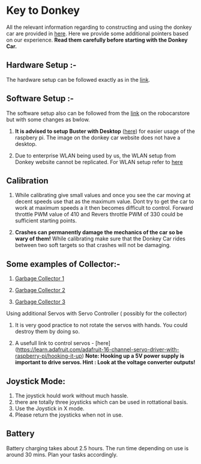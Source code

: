 # Key to Donkey

All the relevant information regarding to constructing and using the donkey car are provided in 
[here](https://docs.robocarstore.com/). Here we provide some additional pointers based on our experience. **Read them carefully before starting with the Donkey Car.**

## Hardware Setup :-

The hardware setup can be followed exactly as in the [link](https://docs.robocarstore.com/guide/build_hardware/).

## Software Setup :-

The software setup also can be followed from the [link](https://docs.robocarstore.com/guide/robot_sbc/setup_raspberry_pi/) 
on the robocarstore but with some changes as bwlow.

1. **It is advised to setup Buster with Desktop** ([here]( https://downloads.raspberrypi.org/raspbian_latest)) 
for easier usage of the raspbery pi. The image on the donkey car website does not have a desktop. 

2. Due to enterprise WLAN being used by us, the WLAN setup from Donkey website cannot be replicated. For WLAN setup refer to 
   [here](WLAN.md)

## Calibration

1. While calibrating give small values and once you see the car moving at decent speeds use that as the maximum value. 
Dont try to get the car to work at maximum speeds a it then becomes difficult to control.
Forward throttle PWM value of 410 and Revers throttle PWM of 330 could be sufficient starting points. 

2. **Crashes can permanently damage the mechanics of the car so be wary of them!**  While calibrating make sure that the Donkey Car 
rides between two soft targets so that crashes will not be damaging.


## Some examples of Collector:-


1. [Garbage Collector 1](https://www.youtube.com/watch?v=BIPPkqXQrrY)

2. [Garbage Collector 2](https://www.youtube.com/watch?v=860LJxp8wfk)

3. [Garbage Collector 3](https://www.hackster.io/poopityscoop/litterbug-autonomous-trash-rover-765498)


Using additional Servos with Servo Controller ( possibly for the collector)

1. It is very good practice to not rotate the servos with hands. You could destroy them by doing so.

2. A usefull link to control servos - [here] (https://learn.adafruit.com/adafruit-16-channel-servo-driver-with-raspberry-pi/hooking-it-up)
 **Note: Hooking up a 5V power supply is important to drive servos. Hint : Look at the voltage converter outputs!**


## Joystick Mode:
1. The joystick hould work without much hassle.
2. there are totally three joysticks which can be used in rottational basis.
3. Use the Joystick in X mode. 
4. Please return the joysticks when not in use.

## Battery 
Battery charging takes about 2.5 hours. The run time depending on use is around 30 mins. Plan your tasks accordingly.
